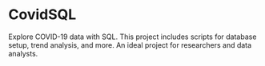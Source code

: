 # CovidSQL
Explore COVID-19 data with SQL. This project includes scripts for database setup, trend analysis, and more. An ideal project for researchers and data analysts.
